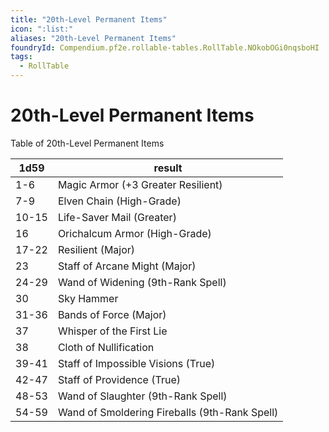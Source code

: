 ```yaml
---
title: "20th-Level Permanent Items"
icon: ":list:"
aliases: "20th-Level Permanent Items"
foundryId: Compendium.pf2e.rollable-tables.RollTable.NOkobOGi0nqsboHI
tags:
  - RollTable
---
```


# 20th-Level Permanent Items
<p>Table of 20th-Level Permanent Items</p>

| 1d59 | result |
|------|--------|
| 1-6 | Magic Armor (+3 Greater Resilient) |
| 7-9 | Elven Chain (High-Grade) |
| 10-15 | Life-Saver Mail (Greater) |
| 16 | Orichalcum Armor (High-Grade) |
| 17-22 | Resilient (Major) |
| 23 | Staff of Arcane Might (Major) |
| 24-29 | Wand of Widening (9th-Rank Spell) |
| 30 | Sky Hammer |
| 31-36 | Bands of Force (Major) |
| 37 | Whisper of the First Lie |
| 38 | Cloth of Nullification |
| 39-41 | Staff of Impossible Visions (True) |
| 42-47 | Staff of Providence (True) |
| 48-53 | Wand of Slaughter (9th-Rank Spell) |
| 54-59 | Wand of Smoldering Fireballs (9th-Rank Spell) |
